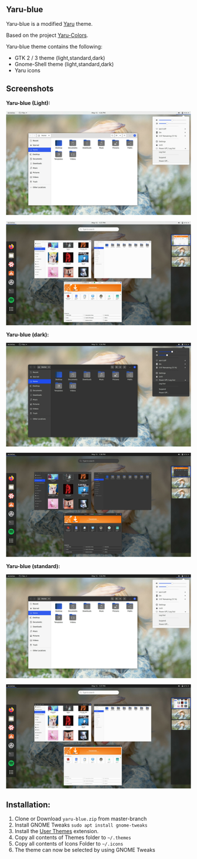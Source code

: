 ## Yaru-blue

Yaru-blue is a modified [Yaru](https://github.com/ubuntu/yaru) theme.

Based on the project [Yaru-Colors](https://github.com/Jannomag/Yaru-Colors).

Yaru-blue theme contains the following:
- GTK 2 / 3 theme (light,standard,dark)
- Gnome-Shell theme (light,standard,dark)
- Yaru icons

## Screenshots
**Yaru-blue (Light):**

![Desktop-light](Screenshots/Desktop-light.png)

![Overview-light](Screenshots/Overview-light.png)

**Yaru-blue (dark):**

![Desktop-dark](Screenshots/Desktop-dark.png)

![Overview-dark](Screenshots/Overview-dark.png)

**Yaru-blue (standard):**

![Desktop](Screenshots/Desktop.png)

![Overview](Screenshots/Overview.png)


## Installation:
 1. Clone or Download `yaru-blue.zip` from master-branch
 2. Install GNOME Tweaks `sudo apt install gnome-tweaks`
 3. Install the [User Themes](https://extensions.gnome.org/extension/19/user-themes/) extension.
 4. Copy all contents of Themes folder to `~/.themes`
 5. Copy all contents of Icons Folder to `~/.icons`
 6. The theme can now be selected by using GNOME Tweaks
 

